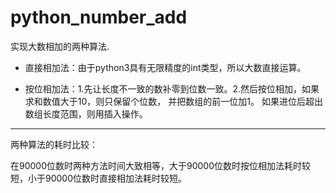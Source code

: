# python_number_add

实现大数相加的两种算法.

- 直接相加法：由于python3具有无限精度的int类型，所以大数直接运算。

- 按位相加法：1.先让长度不一致的数补零到位数一致。2.然后按位相加，如果求和数值大于10，则只保留个位数，
并把数组的前一位加1。
如果进位后超出数组长度范围，则用插入操作。

---
两种算法的耗时比较：

在90000位数时两种方法时间大致相等，大于90000位数时按位相加法耗时较短，小于90000位数时直接相加法耗时较短。
